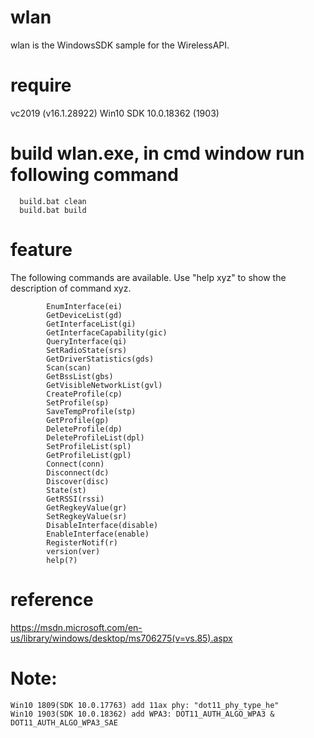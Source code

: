 # wlan
wlan is the WindowsSDK sample for the WirelessAPI.


# require 
  vc2019 (v16.1.28922)
  Win10 SDK 10.0.18362 (1903)

# build wlan.exe, in cmd window run following command
```
  build.bat clean
  build.bat build
```

# feature
The following commands are available. Use "help xyz" to show the description of command xyz.
```
        EnumInterface(ei)
        GetDeviceList(gd)
        GetInterfaceList(gi)
        GetInterfaceCapability(gic)
        QueryInterface(qi)
        SetRadioState(srs)
        GetDriverStatistics(gds)
        Scan(scan)
        GetBssList(gbs)
        GetVisibleNetworkList(gvl)
        CreateProfile(cp)
        SetProfile(sp)
        SaveTempProfile(stp)
        GetProfile(gp)
        DeleteProfile(dp)
        DeleteProfileList(dpl)
        SetProfileList(spl)
        GetProfileList(gpl)
        Connect(conn)
        Disconnect(dc)
        Discover(disc)
        State(st)
        GetRSSI(rssi)
        GetRegkeyValue(gr)
        SetRegkeyValue(sr)
        DisableInterface(disable)
        EnableInterface(enable)
        RegisterNotif(r)
        version(ver)
        help(?)
```
# reference
  https://msdn.microsoft.com/en-us/library/windows/desktop/ms706275(v=vs.85).aspx

# Note:
	Win10 1809(SDK 10.0.17763) add 11ax phy: "dot11_phy_type_he"
	Win10 1903(SDK 10.0.18362) add WPA3: DOT11_AUTH_ALGO_WPA3 & DOT11_AUTH_ALGO_WPA3_SAE